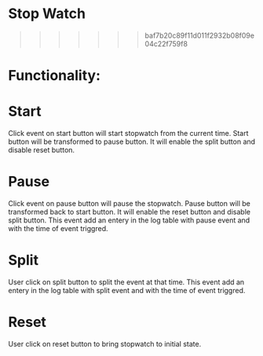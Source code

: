 
# Stop Watch
>>>>>>> baf7b20c89f11d011f2932b08f09e04c22f759f8
# Functionality:
# Start
Click event on start button will start stopwatch from the current time.
Start button will be transformed to pause button.
It will enable the split button and disable reset button.

# Pause
Click event on pause button will pause the stopwatch.
Pause button will be transformed back to start button.
It will enable the reset button and disable split button.
This event add an entery in the log table with pause event and with the time of event triggred.

# Split
User click on split button to split the event at that time.
This event add an entery in the log table with split event and with the time of event triggred.

# Reset
User click on reset button to bring stopwatch to initial state.
